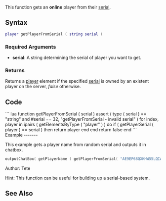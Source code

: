 This function gets an **online** player from their [serial](/docs/serial.md "wikilink").

Syntax
------

``` lua
player getPlayerFromSerial ( string serial )
```

### Required Arguments

-   **serial**: A string determining the serial of player you want to get.

### Returns

Returns a [player](/docs/player.md "wikilink") element if the specified [serial](/serial.md "wikilink") is owned by an existent player on the server, *false* otherwise.

Code
----

<section name="Server" class="server" show="true">
``` lua
function getPlayerFromSerial ( serial )
    assert ( type ( serial ) == "string" and #serial == 32, "getPlayerFromSerial - invalid serial" )
    for index, player in ipairs ( getElementsByType ( "player" ) ) do
        if ( getPlayerSerial ( player ) == serial ) then
            return player
        end
    end
    return false
end
```

</section>
Example
-------

This example gets a player name from random serial and outputs it in chatbox.

``` lua
outputChatBox( getPlayerName ( getPlayerFromSerial( "AE9EP68QXKHW55LQIAL9C77Q9VJHA00M" ) ) )
```

Author: Tete

Hint: This function can be useful for building up a serial-based system.

See Also
--------
